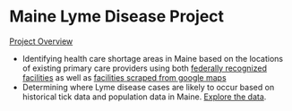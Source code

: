 # Maine Lyme Disease Project

[Project Overview](project_overview.html)

- Identifying health care shortage areas in Maine based on the locations of existing primary care providers using both [federally recognized facilities](maine_pcp_fed.html) as well as [facilities scraped from google maps](pcp_leaflet.html)
- Determining where Lyme disease cases are likely to occur based on historical tick data and population data in Maine. [Explore the data](pop_lyme_leaflet.html).
